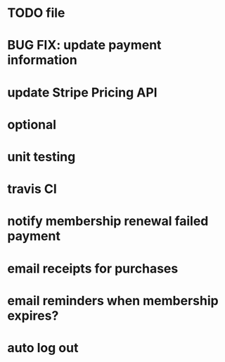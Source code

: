 # TODO file

# BUG FIX: update payment information

# update Stripe Pricing API

# optional

# unit testing

# travis CI

# notify membership renewal failed payment

# email receipts for purchases

# email reminders when membership expires?

# auto log out
